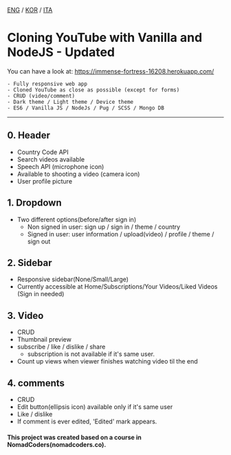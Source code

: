 [ENG](README.en-GB.md) / [KOR](README.ko-KR.md) / [ITA](README.it-IT.md)

# Cloning YouTube with Vanilla and NodeJS - Updated

You can have a look at: https://immense-fortress-16208.herokuapp.com/

```
- Fully responsive web app
- Cloned YouTube as close as possible (except for forms)
- CRUD (video/comment)
- Dark theme / Light theme / Device theme
- ES6 / Vanilla JS / NodeJs / Pug / SCSS / Mongo DB
```

---

## 0. Header

- Country Code API
- Search videos available
- Speech API (microphone icon)
- Available to shooting a video (camera icon)
- User profile picture

## 1. Dropdown

- Two different options(before/after sign in)
  - Non signed in user: sign up / sign in / theme / country
  - Signed in user: user information / upload(video) / profile / theme / sign out

## 2. Sidebar

- Responsive sidebar(None/Small/Large)
- Currently accessible at Home/Subscriptions/Your Videos/Liked Videos (Sign in needed)

## 3. Video

- CRUD
- Thumbnail preview
- subscribe / like / dislike / share
  - subscription is not available if it's same user.
- Count up views when viewer finishes watching video til the end

## 4. comments

- CRUD
- Edit button(ellipsis icon) available only if it's same user
- Like / dislike
- If comment is ever edited, 'Edited' mark appears.

#### This project was created based on a course in NomadCoders(nomadcoders.co).
